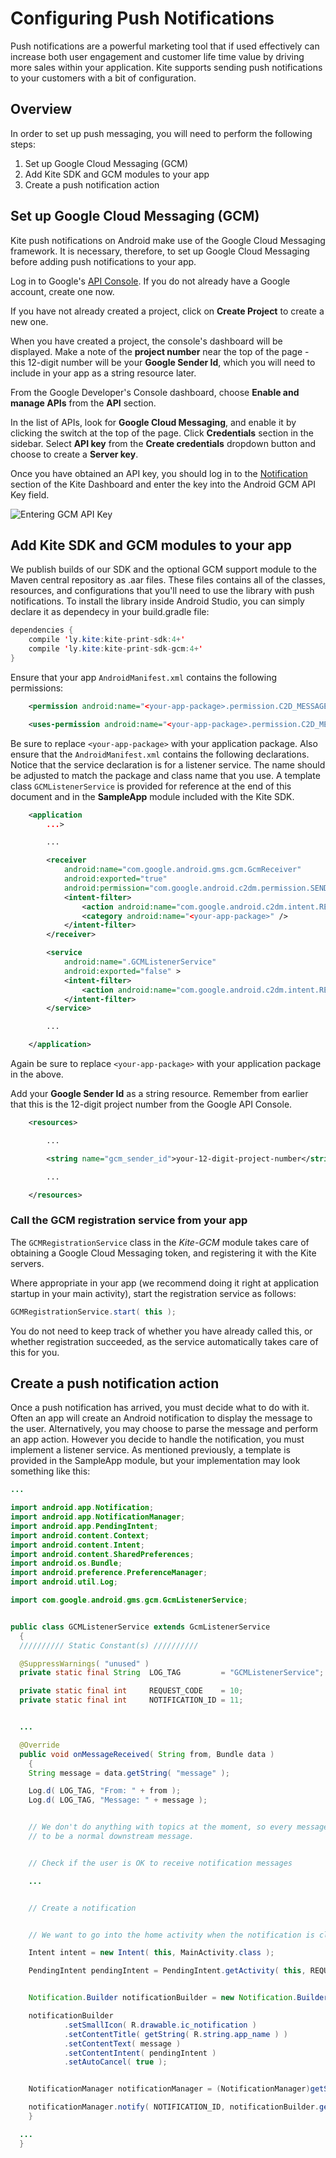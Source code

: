 # Configuring Push Notifications

Push notifications are a powerful marketing tool that if used effectively can increase both user engagement and customer life time value by driving more sales within your application. Kite supports sending push notifications to your customers with a bit of configuration.


## Overview

In order to set up push messaging, you will need to perform the following steps:

1. Set up Google Cloud Messaging (GCM)
2. Add Kite SDK and GCM modules to your app
3. Create a push notification action


## Set up Google Cloud Messaging (GCM)

Kite push notifications on Android make use of the Google Cloud Messaging framework. It is necessary, therefore, to set up Google Cloud Messaging before adding push notifications to your app.

Log in to Google's [API Console](https://console.developers.google.com/). If you do not already have a Google account, create one now.

If you have not already created a project, click on **Create Project** to create a new one.

When you have created a project, the console's dashboard will be displayed. Make a note of the **project number** near the top of the page - this 12-digit number will be your **Google Sender Id**, which you will need to include in your app as a string resource later.

From the Google Developer's Console dashboard, choose **Enable and manage APIs** from the **API** section.

In the list of APIs, look for **Google Cloud Messaging**, and enable it by clicking the switch at the top of the page. Click **Credentials** section in the sidebar. Select **API key** from the **Create credentials** dropdown button and choose to create a **Server key**.

Once you have obtained an API key, you should log in to the [Notification](https://www.kite.ly/settings/notifications) section of the Kite Dashboard and enter the key into the Android GCM API Key field.

![Entering GCM API Key](push_notifications_files/kite_dashboard_gcm_key.png)


## Add Kite SDK and GCM modules to your app

We publish builds of our SDK and the optional GCM support module to the Maven central repository as .aar files. These files contains all of the classes, resources, and configurations that you'll need to use the library with push notifications. To install the library inside Android Studio, you can simply declare it as dependecy in your build.gradle file:

```java 
dependencies {
    compile 'ly.kite:kite-print-sdk:4+'
    compile 'ly.kite:kite-print-sdk-gcm:4+'
}
```


Ensure that your app `AndroidManifest.xml` contains the following permissions:

```xml
    <permission android:name="<your-app-package>.permission.C2D_MESSAGE" android:protectionLevel="signature" />

    <uses-permission android:name="<your-app-package>.permission.C2D_MESSAGE"/>

```

Be sure to replace `<your-app-package>` with your application package. Also ensure that the `AndroidManifest.xml` contains the following declarations. Notice that the service declaration is for a listener service. The name should be adjusted to match the package and class name that you use. A template class `GCMListenerService` is provided for reference at the end of this document and in the **SampleApp** module included with the Kite SDK.

```xml
    <application
        ...>

        ...

        <receiver
            android:name="com.google.android.gms.gcm.GcmReceiver"
            android:exported="true"
            android:permission="com.google.android.c2dm.permission.SEND" >
            <intent-filter>
                <action android:name="com.google.android.c2dm.intent.RECEIVE" />
                <category android:name="<your-app-package>" />
            </intent-filter>
        </receiver>

        <service
            android:name=".GCMListenerService"
            android:exported="false" >
            <intent-filter>
                <action android:name="com.google.android.c2dm.intent.RECEIVE" />
            </intent-filter>
        </service>

        ...

    </application>
```

Again be sure to replace `<your-app-package>` with your application package in the above.

Add your **Google Sender Id** as a string resource. Remember from earlier that this is the 12-digit project number from the Google API Console.

```xml
    <resources>

        ...

        <string name="gcm_sender_id">your-12-digit-project-number</string>

        ...

    </resources>
```

### Call the GCM registration service from your app

The `GCMRegistrationService` class in the *Kite-GCM* module takes care of obtaining a Google Cloud Messaging token, and registering it with the Kite servers.

Where appropriate in your app (we recommend doing it right at application startup in your main activity), start the registration service as follows:

```java
GCMRegistrationService.start( this );
```

You do not need to keep track of whether you have already called this, or whether registration succeeded, as the service automatically takes care of this for you.


## Create a push notification action

Once a push notification has arrived, you must decide what to do with it. Often an app will create an Android notification to display the message to the user. Alternatively, you may choose to parse the message and perform an app action. However you decide to handle the notification, you must implement a listener service. As mentioned previously, a template is provided in the SampleApp module, but your implementation may look something like this:

```java
...

import android.app.Notification;
import android.app.NotificationManager;
import android.app.PendingIntent;
import android.content.Context;
import android.content.Intent;
import android.content.SharedPreferences;
import android.os.Bundle;
import android.preference.PreferenceManager;
import android.util.Log;

import com.google.android.gms.gcm.GcmListenerService;


public class GCMListenerService extends GcmListenerService
  {
  ////////// Static Constant(s) //////////

  @SuppressWarnings( "unused" )
  private static final String  LOG_TAG         = "GCMListenerService";

  private static final int     REQUEST_CODE    = 10;
  private static final int     NOTIFICATION_ID = 11;


  ...

  @Override
  public void onMessageReceived( String from, Bundle data )
    {
    String message = data.getString( "message" );

    Log.d( LOG_TAG, "From: " + from );
    Log.d( LOG_TAG, "Message: " + message );


    // We don't do anything with topics at the moment, so every message is assumed
    // to be a normal downstream message.


    // Check if the user is OK to receive notification messages

    ...


    // Create a notification


    // We want to go into the home activity when the notification is clicked

    Intent intent = new Intent( this, MainActivity.class );

    PendingIntent pendingIntent = PendingIntent.getActivity( this, REQUEST_CODE, intent, PendingIntent.FLAG_CANCEL_CURRENT );


    Notification.Builder notificationBuilder = new Notification.Builder( this );

    notificationBuilder
            .setSmallIcon( R.drawable.ic_notification )
            .setContentTitle( getString( R.string.app_name ) )
            .setContentText( message )
            .setContentIntent( pendingIntent )
            .setAutoCancel( true );


    NotificationManager notificationManager = (NotificationManager)getSystemService( Context.NOTIFICATION_SERVICE );

    notificationManager.notify( NOTIFICATION_ID, notificationBuilder.getNotification() );
    }

  ...
  }
```

